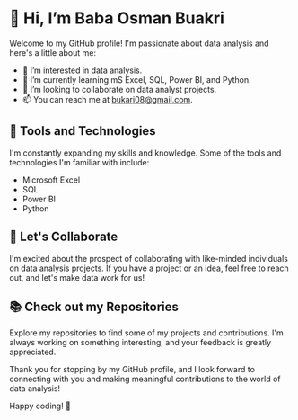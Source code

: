 # 👋 Hi, I’m Baba Osman Buakri

Welcome to my GitHub profile! I'm passionate about data analysis and here's a little about me:

- 👀 I’m interested in data analysis.
- 🌱 I’m currently learning mS Excel, SQL, Power BI, and Python.
- 💞️ I’m looking to collaborate on data analyst projects.
- 📫 You can reach me at bukari08@gmail.com.

## 🔧 Tools and Technologies

I'm constantly expanding my skills and knowledge. Some of the tools and technologies I'm familiar with include:
- Microsoft Excel
- SQL
- Power BI
- Python

## 🤝 Let's Collaborate

I'm excited about the prospect of collaborating with like-minded individuals on data analysis projects. If you have a project or an idea, feel free to reach out, and let's make data work for us!

## 📚 Check out my Repositories

Explore my repositories to find some of my projects and contributions. I'm always working on something interesting, and your feedback is greatly appreciated.

Thank you for stopping by my GitHub profile, and I look forward to connecting with you and making meaningful contributions to the world of data analysis!

Happy coding! 🚀


<!---
bukari08/bukari08 is a ✨ special ✨ repository because its `README.md` (this file) appears on your GitHub profile.
You can click the Preview link to take a look at your changes.
--->
